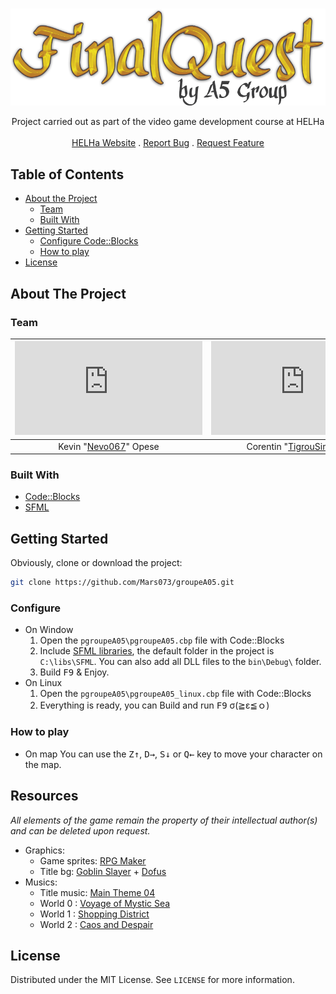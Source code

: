 <br />
<p align="center">
	<img src="https://raw.githubusercontent.com/Mars073/groupeA05/master/pgroupeA05/data/images/logo.png" />
	<p align="center">Project carried out as part of the video game development course at HELHa
		<br />
		<br />
		<a href="https://helha.be/" target="_blank">HELHa Website</a>
		.
		<a href="https://github.com/Mars073/groupeA05/issues">Report Bug</a>
		.
		<a href="https://github.com/Mars073/groupeA05/issues">Request Feature</a>
	</p>
</p>

<!-- TABLE OF CONTENTS -->
## Table of Contents

* [About the Project](#about-the-project)
  * [Team](#team)
  * [Built With](#built-with)
* [Getting Started](#getting-started)
  * [Configure Code::Blocks](#configure)
  * [How to play](#how-to-play)
* [License](#license)

<!-- ABOUT THE PROJECT -->
## About The Project

### Team
| ![image](https://www.needpix.com/file_download.php?url=//storage.needpix.com/rsynced_images/fantasy-159526_1280.png) | ![image](https://www.needpix.com/file_download.php?url=//storage.needpix.com/rsynced_images/fantasy-159526_1280.png) | ![image](https://www.needpix.com/file_download.php?url=//storage.needpix.com/rsynced_images/fantasy-159526_1280.png) |
| :---: | :---: | :---: |
| Kevin "[Nevo067](//github.com/nevo067)" Opese | Corentin "[TigrouSimba](//github.com/TigrouSimba)" Nya | Martin "[mars073](//github.com/mars073)" Leroy |


### Built With

* [Code::Blocks](http://www.codeblocks.org/)
* [SFML](https://www.sfml-dev.org/)

<!-- GETTING STARTED -->
## Getting Started
Obviously, clone or download the project:
```sh
git clone https://github.com/Mars073/groupeA05.git
```

### Configure
* On Window
	1. Open the `pgroupeA05\pgroupeA05.cbp` file with Code::Blocks
	2. Include <a href="https://www.sfml-dev.org/tutorials/2.5/start-cb.php" target="_blank" title="SFML and Code::Blocks (MinGW)">SFML libraries</a>, the default folder in the project is `C:\libs\SFML`. You can also add all DLL files to the `bin\Debug\` folder.
	3. Build <kbd>F9</kbd> & Enjoy.
* On Linux 
	1. Open the `pgroupeA05\pgroupeA05_linux.cbp` file with Code::Blocks
	2. Everything is ready, you can Build and run <kbd>F9</kbd> σ(≧ε≦ｏ)

### How to play
* On map
	You can use the <kbd>Z</kbd><kbd>↑</kbd>, <kbd>D</kbd><kbd>→</kbd>, <kbd>S</kbd><kbd>↓</kbd> or <kbd>Q</kbd><kbd>←</kbd> key to move your character on the map.

## Resources
_All elements of the game remain the property of their intellectual author(s) and can be deleted upon request._
* Graphics:
	* Game sprites: [RPG Maker](https://www.rpgmakerweb.com/)
	* Title bg: [Goblin Slayer](https://www.trzcacak.rs/imgb/iwwxxwR/) + [Dofus](https://www.dofus.com/en/mmorpg/media/wallpapers/579152-dofus-2016-login-screen)
* Musics:
	* Title music: [Main Theme 04](https://wingless-seraph.net/en/material-music_title.html)
	* World 0 : [Voyage of Mystic Sea](https://wingless-seraph.net/en/material-music_field.html)
	* World 1 : [Shopping District](https://wingless-seraph.net/en/material-music_town_field.html)
	* World 2 : [Caos and Despair](https://wingless-seraph.net/en/material-music_dangeon.html)


<!-- LICENSE -->
## License

Distributed under the MIT License. See `LICENSE` for more information.